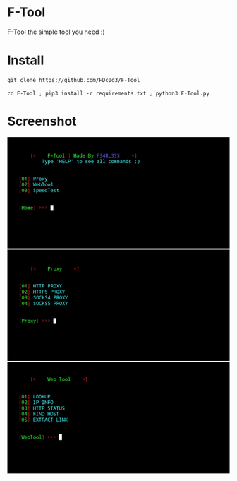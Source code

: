 # F-Tool
F-Tool the simple tool you need :)


# Install
```
git clone https://github.com/FDc0d3/F-Tool
```

```
cd F-Tool ; pip3 install -r requirements.txt ; python3 F-Tool.py
```
# Screenshot
![](screenshot/IMG_20220503_193022.jpg)
![](screenshot/IMG_20220503_192937.jpg)
![](screenshot/IMG_20220503_192851.jpg)
